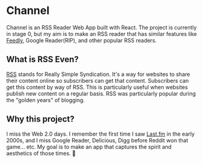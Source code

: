 # Channel

Channel is an RSS Reader Web App built with React. The project is currently in stage 0, but my aim is to make an RSS reader that has similar features like [Feedly](https://feedly.com/), Google Reader(RIP), and other popular RSS readers.

## What is RSS Even?

[RSS](https://en.wikipedia.org/wiki/RSS) stands for Really Simple Syndication. It's a way for websites to share their content online so subscribers can get that content. Subscribers can get this content by way of RSS. This is particularly useful when websites publish new content on a regular basis. RSS was particularly popular during the "golden years" of blogging. 

## Why this project?

I miss the Web 2.0 days. I remember the first time I saw [Last.fm](https://www.last.fm/) in the early 2000s, and I miss Google Reader, Delicious, Digg before Reddit won that game... etc. My goal is to make an app that captures the spirit and aesthetics of those times. 🙂 